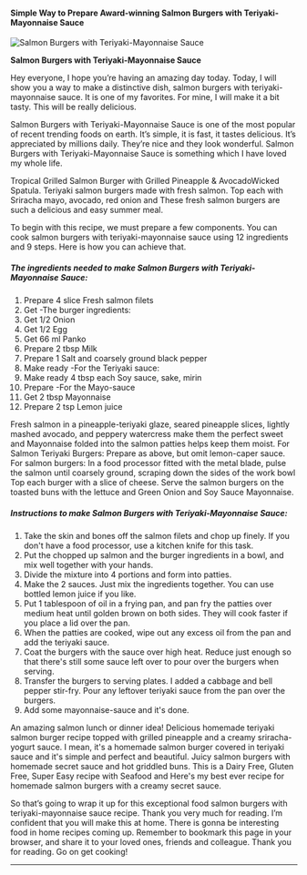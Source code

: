             

#### Simple Way to Prepare Award-winning Salmon Burgers with Teriyaki-Mayonnaise Sauce

![Salmon Burgers with Teriyaki-Mayonnaise Sauce](https://img-global.cpcdn.com/recipes/5161959866499072/751x532cq70/salmon-burgers-with-teriyaki-mayonnaise-sauce-recipe-main-photo.jpg)

**Salmon Burgers with Teriyaki-Mayonnaise Sauce**

Hey everyone, I hope you’re having an amazing day today. Today, I will show you a way to make a distinctive dish, salmon burgers with teriyaki-mayonnaise sauce. It is one of my favorites. For mine, I will make it a bit tasty. This will be really delicious.

Salmon Burgers with Teriyaki-Mayonnaise Sauce is one of the most popular of recent trending foods on earth. It’s simple, it is fast, it tastes delicious. It’s appreciated by millions daily. They’re nice and they look wonderful. Salmon Burgers with Teriyaki-Mayonnaise Sauce is something which I have loved my whole life.

Tropical Grilled Salmon Burger with Grilled Pineapple & AvocadoWicked Spatula. Teriyaki salmon burgers made with fresh salmon. Top each with Sriracha mayo, avocado, red onion and These fresh salmon burgers are such a delicious and easy summer meal.

To begin with this recipe, we must prepare a few components. You can cook salmon burgers with teriyaki-mayonnaise sauce using 12 ingredients and 9 steps. Here is how you can achieve that.

##### The ingredients needed to make Salmon Burgers with Teriyaki-Mayonnaise Sauce:

1.  Prepare 4 slice Fresh salmon filets
2.  Get -The burger ingredients:
3.  Get 1/2 Onion
4.  Get 1/2 Egg
5.  Get 66 ml Panko
6.  Prepare 2 tbsp Milk
7.  Prepare 1 Salt and coarsely ground black pepper
8.  Make ready -For the Teriyaki sauce:
9.  Make ready 4 tbsp each Soy sauce, sake, mirin
10.  Prepare -For the Mayo-sauce
11.  Get 2 tbsp Mayonnaise
12.  Prepare 2 tsp Lemon juice

Fresh salmon in a pineapple-teriyaki glaze, seared pineapple slices, lightly mashed avocado, and peppery watercress make them the perfect sweet and Mayonnaise folded into the salmon patties helps keep them moist. For Salmon Teriyaki Burgers: Prepare as above, but omit lemon-caper sauce. For salmon burgers: In a food processor fitted with the metal blade, pulse the salmon until coarsely ground, scraping down the sides of the work bowl Top each burger with a slice of cheese. Serve the salmon burgers on the toasted buns with the lettuce and Green Onion and Soy Sauce Mayonnaise.

##### Instructions to make Salmon Burgers with Teriyaki-Mayonnaise Sauce:

1.  Take the skin and bones off the salmon filets and chop up finely. If you don't have a food processor, use a kitchen knife for this task.
2.  Put the chopped up salmon and the burger ingredients in a bowl, and mix well together with your hands.
3.  Divide the mixture into 4 portions and form into patties.
4.  Make the 2 sauces. Just mix the ingredients together. You can use bottled lemon juice if you like.
5.  Put 1 tablespoon of oil in a frying pan, and pan fry the patties over medium heat until golden brown on both sides. They will cook faster if you place a lid over the pan.
6.  When the patties are cooked, wipe out any excess oil from the pan and add the teriyaki sauce.
7.  Coat the burgers with the sauce over high heat. Reduce just enough so that there's still some sauce left over to pour over the burgers when serving.
8.  Transfer the burgers to serving plates. I added a cabbage and bell pepper stir-fry. Pour any leftover teriyaki sauce from the pan over the burgers.
9.  Add some mayonnaise-sauce and it's done.

An amazing salmon lunch or dinner idea! Delicious homemade teriyaki salmon burger recipe topped with grilled pineapple and a creamy sriracha-yogurt sauce. I mean, it's a homemade salmon burger covered in teriyaki sauce and it's simple and perfect and beautiful. Juicy salmon burgers with homemade secret sauce and hot griddled buns. This is a Dairy Free, Gluten Free, Super Easy recipe with Seafood and Here's my best ever recipe for homemade salmon burgers with a creamy secret sauce.

So that’s going to wrap it up for this exceptional food salmon burgers with teriyaki-mayonnaise sauce recipe. Thank you very much for reading. I’m confident that you will make this at home. There is gonna be interesting food in home recipes coming up. Remember to bookmark this page in your browser, and share it to your loved ones, friends and colleague. Thank you for reading. Go on get cooking!

* * *